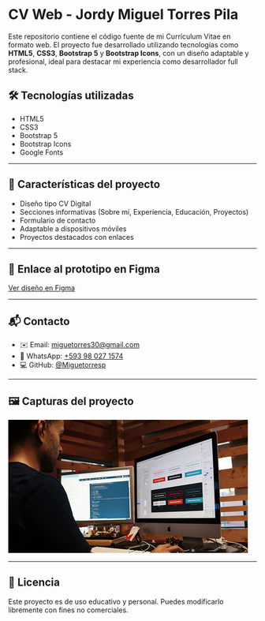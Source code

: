 # CV Web - Jordy Miguel Torres Pila

Este repositorio contiene el código fuente de mi Currículum Vitae en formato web. El proyecto fue desarrollado utilizando tecnologías como **HTML5**, **CSS3**, **Bootstrap 5** y **Bootstrap Icons**, con un diseño adaptable y profesional, ideal para destacar mi experiencia como desarrollador full stack.

## 🛠 Tecnologías utilizadas

- HTML5
- CSS3
- Bootstrap 5
- Bootstrap Icons
- Google Fonts

---

## 📄 Características del proyecto

- Diseño tipo CV Digital
- Secciones informativas (Sobre mí, Experiencia, Educación, Proyectos)
- Formulario de contacto
- Adaptable a dispositivos móviles
- Proyectos destacados con enlaces

---

## 🔗 Enlace al prototipo en Figma

[Ver diseño en Figma](https://www.figma.com/design/QlnBitHlsDy5JTKCiPThG6/Protafolio-Lab-3---Jordy-Miguel-Torres-Pila?node-id=0-1&m=dev&t=dSlBNiLUFAw5DCmc-1)

---

## 📬 Contacto

- ✉️ Email: [miguetorres30@gmail.com](mailto:miguetorres30@gmail.com)  
- 💬 WhatsApp: [+593 98 027 1574](https://wa.me/593980271574)  
- 💻 GitHub: [@Miguetorresp](https://github.com/Miguetorresp)

---

## 🖼️ Capturas del proyecto

![Captura del CV](images/img_persona_programando.png)

---

## 📢 Licencia

Este proyecto es de uso educativo y personal. Puedes modificarlo libremente con fines no comerciales.
